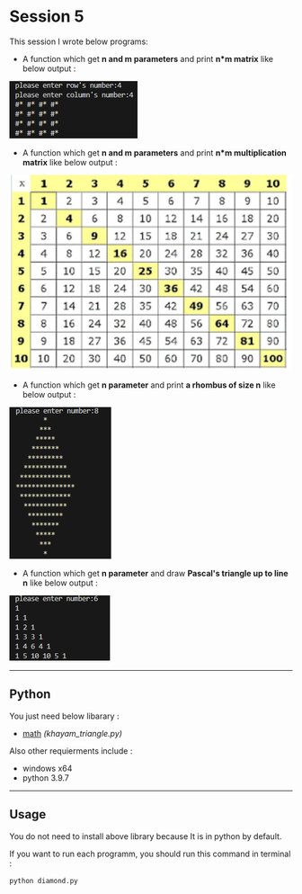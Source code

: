 # Session 5

This session I wrote below programs:

 - A function which get **n and m parameters** and print **n*m matrix** like below output :


![screenshot](table.png)

- A function which get **n and m parameters** and print **n*m multiplication matrix** like below output :


![screenshot](photo_5947562693529550724_y.jpg)

- A function which get **n parameter** and print **a rhombus of size n** like below output :


![screenshot](Untitled.png)

- A function which get **n parameter** and draw **Pascal's triangle up to line n** like below output :



![screenshot](khayam.png)

---

## Python

You just need below libarary :

- [math](https://www.w3schools.com/python/module_math.asp) *(khayam_triangle.py)*


 Also other requierments include :
 
 - windows x64
 - python 3.9.7

---

## Usage

You do not need to install above library because It is in python by default.

If you want to run each programm, you should run this command in terminal  :

```
python diamond.py
```
